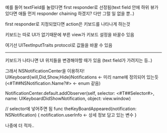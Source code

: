 예를 들어 textField를 눌렀다면 first responder로 선정됨(text field 안에 하위 뷰가 있다면 애들 먼저 responder chaining 하겠지? 다만 그럴 일 없을 뿐..)

first responder로 지정되었다면 action은 키보드를 나타나게 하는것

키보드는 따로 UI가 없기때문에 부른 view가 키보드 설정을 바꿀수 있음

여기선 UITextInputTraits protocol로 값들을 바꿀 수 있음

--------------------------------------

키보드가 나타나면 UI 위치들을 변경해야할 때가 있음
(text field가 가려지는 등..)

그래서 NSNotificationCenter을 이용하자!
UIKeyboard{will,Did,Show,Hide}Notifications <- 미리 name에 정의되어 있는듯(<#T##NSNotification.Name?#> <- enum 같음)

NotificationCenter.default.addObserver(self, selector: <#T##Selector#>, name: UIKeyboardDidShowNotification, object: view.window)


// selector에 넣어주면 됨
func theKeyBoardAppeared(notification: NSNotification) {
    notification.userInfo <- 상세 정보 담고 있는 변수
}

나중에 더 적자..
